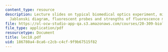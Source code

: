 ```yaml
---
content_type: resource
description: Lecture slides on typical biomedical optics experiment, microscope configurations,
  Jablonski diagram, fluorescent probes and strengths of fluorescence microscopy.
file: https://ol-ocw-studio-app-qa.s3.amazonaws.com/courses/20-309-biological-engineering-ii-instrumentation-and-measurement-fall-2006/186780a48ca6c2cbc4cf9f9b67515f82_lec18.pdf
file_type: application/pdf
resourcetype: Document
title: lec18.pdf
uid: 186780a4-8ca6-c2cb-c4cf-9f9b67515f82
---
```

